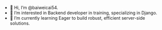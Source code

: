 - 👋 Hi, I’m @baiweicai54.
- 👀 I’m interested in Backend developer in training, specializing in Django. 
- 🌱 I’m currently learning Eager to build robust, efficient server-side solutions.
